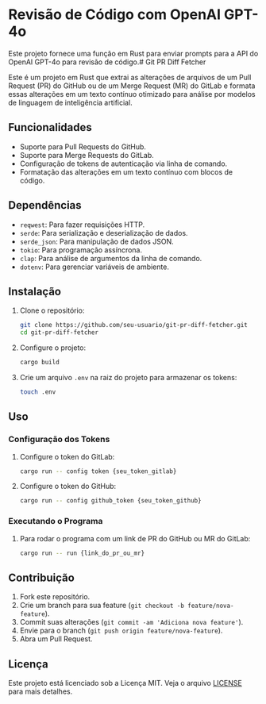 # Revisão de Código com OpenAI GPT-4o

Este projeto fornece uma função em Rust para enviar prompts para a API do OpenAI GPT-4o para revisão de código.# Git PR Diff Fetcher

Este é um projeto em Rust que extrai as alterações de arquivos de um Pull Request (PR) do GitHub ou de um Merge Request (MR) do GitLab e formata essas alterações em um texto contínuo otimizado para análise por modelos de linguagem de inteligência artificial.

## Funcionalidades

- Suporte para Pull Requests do GitHub.
- Suporte para Merge Requests do GitLab.
- Configuração de tokens de autenticação via linha de comando.
- Formatação das alterações em um texto contínuo com blocos de código.

## Dependências

- `reqwest`: Para fazer requisições HTTP.
- `serde`: Para serialização e deserialização de dados.
- `serde_json`: Para manipulação de dados JSON.
- `tokio`: Para programação assíncrona.
- `clap`: Para análise de argumentos da linha de comando.
- `dotenv`: Para gerenciar variáveis de ambiente.

## Instalação

1. Clone o repositório:

    ```sh
    git clone https://github.com/seu-usuario/git-pr-diff-fetcher.git
    cd git-pr-diff-fetcher
    ```

2. Configure o projeto:

    ```sh
    cargo build
    ```

3. Crie um arquivo `.env` na raiz do projeto para armazenar os tokens:

    ```sh
    touch .env
    ```

## Uso

### Configuração dos Tokens

1. Configure o token do GitLab:

    ```sh
    cargo run -- config token {seu_token_gitlab}
    ```

2. Configure o token do GitHub:

    ```sh
    cargo run -- config github_token {seu_token_github}
    ```

### Executando o Programa

1. Para rodar o programa com um link de PR do GitHub ou MR do GitLab:

    ```sh
    cargo run -- run {link_do_pr_ou_mr}
    ```

## Contribuição

1. Fork este repositório.
2. Crie um branch para sua feature (`git checkout -b feature/nova-feature`).
3. Commit suas alterações (`git commit -am 'Adiciona nova feature'`).
4. Envie para o branch (`git push origin feature/nova-feature`).
5. Abra um Pull Request.

## Licença

Este projeto está licenciado sob a Licença MIT. Veja o arquivo [LICENSE](LICENSE) para mais detalhes.


